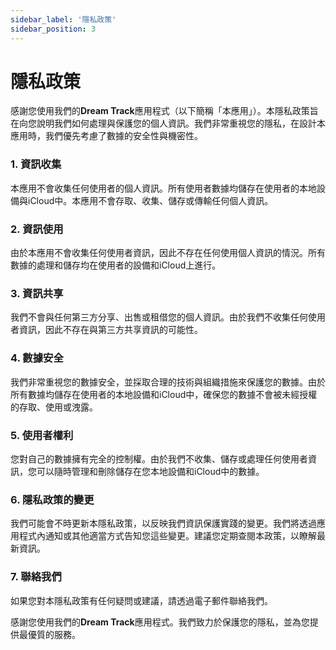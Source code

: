 ```yaml
---
sidebar_label: '隱私政策'
sidebar_position: 3
---
```


# 隱私政策

感謝您使用我們的**Dream Track**應用程式（以下簡稱「本應用」）。本隱私政策旨在向您說明我們如何處理與保護您的個人資訊。我們非常重視您的隱私，在設計本應用時，我們優先考慮了數據的安全性與機密性。

### 1. 資訊收集
本應用不會收集任何使用者的個人資訊。所有使用者數據均儲存在使用者的本地設備與iCloud中。本應用不會存取、收集、儲存或傳輸任何個人資訊。

### 2. 資訊使用
由於本應用不會收集任何使用者資訊，因此不存在任何使用個人資訊的情況。所有數據的處理和儲存均在使用者的設備和iCloud上進行。

### 3. 資訊共享
我們不會與任何第三方分享、出售或租借您的個人資訊。由於我們不收集任何使用者資訊，因此不存在與第三方共享資訊的可能性。

### 4. 數據安全
我們非常重視您的數據安全，並採取合理的技術與組織措施來保護您的數據。由於所有數據均儲存在使用者的本地設備和iCloud中，確保您的數據不會被未經授權的存取、使用或洩露。

### 5. 使用者權利
您對自己的數據擁有完全的控制權。由於我們不收集、儲存或處理任何使用者資訊，您可以隨時管理和刪除儲存在您本地設備和iCloud中的數據。

### 6. 隱私政策的變更
我們可能會不時更新本隱私政策，以反映我們資訊保護實踐的變更。我們將透過應用程式內通知或其他適當方式告知您這些變更。建議您定期查閱本政策，以瞭解最新資訊。


### 7. 聯絡我們
如果您對本隱私政策有任何疑問或建議，請透過電子郵件聯絡我們。

感謝您使用我們的**Dream Track**應用程式。我們致力於保護您的隱私，並為您提供最優質的服務。